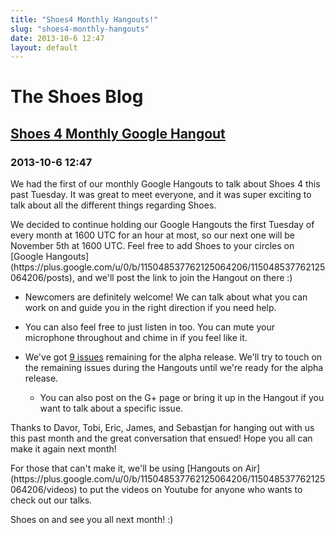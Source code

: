```yaml
---
title: "Shoes4 Monthly Hangouts!"
slug: "shoes4-monthly-hangouts"
date: 2013-10-6 12:47
layout: default
---
```


<div class='hero-unit'>
  <h1>The Shoes Blog</h1>
</div>

<div class='row'>
<h2><a href="{{ post.url }}">Shoes 4 Monthly Google Hangout</a></h2>
<h3>2013-10-6 12:47</h3>
<p>
<p>We had the first of our monthly Google Hangouts to talk about Shoes 4 this past Tuesday. It was great to meet everyone, and it was super exciting to talk about all the different things regarding Shoes.

<p>We decided to continue holding our Google Hangouts the first Tuesday of every month at 1600 UTC for an hour at most, so our next one will be November 5th at 1600 UTC. Feel free to add Shoes to your circles on [Google Hangouts](https://plus.google.com/u/0/b/115048537762125064206/115048537762125064206/posts), and we'll post the link to join the Hangout on there :)

  * Newcomers are definitely welcome! We can talk about what you can work on and guide you in the right direction if you need help.

  * You can also feel free to just listen in too. You can mute your microphone throughout and chime in if you feel like it.

  * We've got [9 issues](https://github.com/shoes/shoes4/issues?milestone=2&state=open) remaining for the alpha release. We'll try to touch on the remaining issues during the Hangouts until we're ready for the alpha release.

    * You can also post on the G+ page or bring it up in the Hangout if you want to talk about a specific issue.

<p>Thanks to Davor, Tobi, Eric, James, and Sebastjan for hanging out with us this past month and the great conversation that ensued! Hope you all can make it again next month!

<p>For those that can't make it, we'll be using [Hangouts on Air](https://plus.google.com/u/0/b/115048537762125064206/115048537762125064206/videos) to put the videos on Youtube for anyone who wants to check out our talks.

<p>Shoes on and see you all next month! :)
</div>
